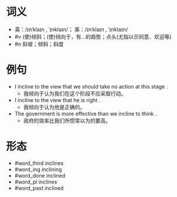 # 词义
- 英：/ɪnˈklaɪn , ˈɪnklaɪn/； 美：/ɪnˈklaɪn , ˈɪnklaɪn/
- #v (使)倾斜；(使)倾向于，有…的趋势；点头(尤指以示同意、欢迎等)
- #n 斜坡；倾斜；斜度
# 例句
- I incline to the view that we should take no action at this stage .
	- 我倾向于认为我们在这个阶段不应采取行动。
- I incline to the view that he is right .
	- 我倾向于认为他是正确的。
- The government is more effective than we incline to think .
	- 政府的效率比我们所惯常以为的要高。
# 形态
- #word_third inclines
- #word_ing inclining
- #word_done inclined
- #word_pl inclines
- #word_past inclined

